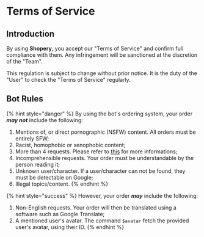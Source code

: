 # Terms of Service

## Introduction

By using **Shopery**, you accept our "Terms of Service" and confirm full compliance with them. Any infringement will be sanctioned at the discretion of the "Team".

This regulation is subject to change without prior notice. It is the duty of the "User" to check the "Terms of Service" regularly.

## Bot Rules

{% hint style="danger" %}
By using the bot's ordering system, your order _**may not**_ include the following:

1. Mentions of, or direct pornographic \(NSFW\) content. All orders must be entirely SFW;
2. Racist, homophobic or xenophobic content;
3. More than 4 requests. Please refer to [this](https://i.imgur.com/yzzzHgx.png) for more informations;
4. Incomprehensible requests. Your order must be understandable by the person reading it;
5. Unknown user/character. If a user/character can not be found, they must be detectable on Google;
6. Illegal topics/content.
{% endhint %}

{% hint style="success" %}
However, your order _**may**_ include the following:

1. Non-English requests. Your order will then be translated using a software such as Google Translate;
2. A mentioned user's avatar. The command `$avatar` fetch the provided user's avatar, using their ID.
{% endhint %}

